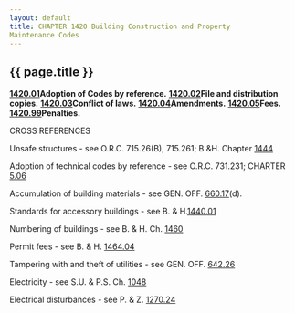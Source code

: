 ```yaml
---
layout: default 
title: CHAPTER 1420 Building Construction and Property
Maintenance Codes
---
```


{{ page.title }}
----------------

[**1420.01**](5654ad2a.html)**Adoption of Codes by reference.**
[**1420.02**](565c8be7.html)**File and distribution copies.**
[**1420.03**](56607c05.html)**Conflict of laws.**
[**1420.04**](566800b9.html)**Amendments.**
[**1420.05**](56c687ad.html)**Fees.**
[**1420.99**](56c960bd.html)**Penalties.**

CROSS REFERENCES

Unsafe structures - see O.R.C. 715.26(B), 715.261; B.&H. Chapter
[1444](5727b503.html)

Adoption of technical codes by reference - see O.R.C. 731.231; CHARTER
[5.06](139a0d3d.html)

Accumulation of building materials - see GEN. OFF.
[660.17](360145d6.html)(d).

Standards for accessory buildings - see B. & H.[1440.01](5736091f.html)

Numbering of buildings - see B. & H. Ch. [1460](58b12b95.html)

Permit fees - see B. & H. [1464.04](590733b4.html)

Tampering with and theft of utilities - see GEN. OFF.
[642.26](338b6b37.html)

Electricity - see S.U. & P.S. Ch. [1048](456ce5c7.html)

Electrical disturbances - see P. & Z. [1270.24](5131ec30.html)
